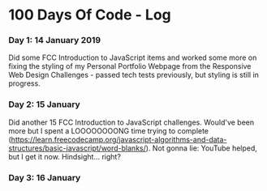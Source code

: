 # 100 Days Of Code - Log

### Day 1: 14 January 2019
Did some FCC Introduction to JavaScript items and worked some more on fixing the styling of my Personal Portfolio Webpage from the Responsive Web Design Challenges - passed tech tests previously, but styling is still in progress. 

### Day 2: 15 January
Did another 15 FCC Introduction to JavaScript challenges. Would've been more but I spent a LOOOOOOOONG time trying to complete (https://learn.freecodecamp.org/javascript-algorithms-and-data-structures/basic-javascript/word-blanks/). Not gonna lie: YouTube helped, but I get it now. Hindsight... right?

### Day 3: 16 January

